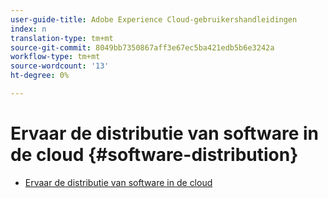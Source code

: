 ```yaml
---
user-guide-title: Adobe Experience Cloud-gebruikershandleidingen
index: n
translation-type: tm+mt
source-git-commit: 8049bb7350867aff3e67ec5ba421edb5b6e3242a
workflow-type: tm+mt
source-wordcount: '13'
ht-degree: 0%

---
```



# Ervaar de distributie van software in de cloud {#software-distribution}

+ [Ervaar de distributie van software in de cloud](home.md)

